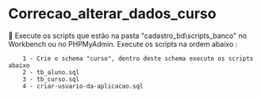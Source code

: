 # Correcao_alterar_dados_curso
📌 Execute os scripts que estão na pasta "cadastro_bd\scripts_banco" no Workbench ou no PHPMyAdmin. Execute os scripts na ordem abaixo :

````
    1 - Crie o schema "curso", dentro deste schema execute os scripts abaixo
    2 - tb_aluno.sql
    3 - tb_curso.sql
    4 - criar-usuario-da-aplicacao.sql
````
